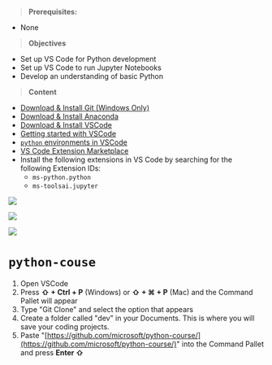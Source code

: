 > **Prerequisites:**
- None

> **Objectives**
- Set up VS Code for Python development
- Set up VS Code to run Jupyter Notebooks
- Develop an understanding of basic Python

> **Content**
* [Download & Install Git (Windows Only)](https://git-scm.com/download/win)
* [Download & Install Anaconda](https://docs.anaconda.com/free/anaconda/install/index.html)
* [Download & Install VSCode](https://code.visualstudio.com/download)
* [Getting started with VSCode](https://code.visualstudio.com/docs/introvideos/basics)
* [`python` environments in VSCode](https://code.visualstudio.com/docs/python/environments)
* [VS Code Extension Marketplace](https://code.visualstudio.com/docs/editor/extension-marketplace)
* Install the following extensions in VS Code by searching for the following Extension IDs:
	* `ms-python.python`
	* `ms-toolsai.jupyter`

![](https://www.youtube.com/watch?v=h1sAzPojKMg)

![](https://www.youtube.com/watch?v=DA6ZAHBPF1U&t=23s)

![](https://www.youtube.com/watch?v=QJo57-pmcuM)


# `python-couse` 

1. Open VSCode
2. Press **⇧ + Ctrl + P** (Windows) or **⇧ + ⌘ + P** (Mac) and the Command Pallet will appear
3. Type "Git Clone" and select the option that appears
4. Create a folder called "dev" in your Documents. This is where you will save your coding projects.
5. Paste "[https://github.com/microsoft/python-course/](https://github.com/microsoft/python-course/)" into the Command Pallet and press **Enter ⇧** 



